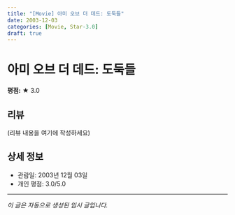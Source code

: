 ```yaml
---
title: "[Movie] 아미 오브 더 데드: 도둑들"
date: 2003-12-03
categories: [Movie, Star-3.0]
draft: true
---
```


# 아미 오브 더 데드: 도둑들

**평점:** ★ 3.0

## 리뷰

(리뷰 내용을 여기에 작성하세요)

## 상세 정보

- 관람일: 2003년 12월 03일
- 개인 평점: 3.0/5.0

---

*이 글은 자동으로 생성된 임시 글입니다.*
